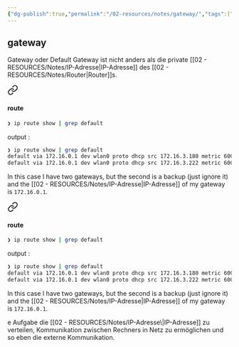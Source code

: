 ```yaml
---
{"dg-publish":true,"permalink":"/02-resources/notes/gateway/","tags":["netzwerk/gateway"],"noteIcon":""}
---
```


## gateway 

Gateway oder Default Gateway ist nicht anders als die private [[02 - RESOURCES/Notes/IP-Adresse\|IP-Adresse]]  des [[02 - RESOURCES/Notes/Router\|Router]]s.

<div class="transclusion internal-embed is-loaded"><a class="markdown-embed-link" href="/02-resources/notes/ip/#route" aria-label="Open link"><svg xmlns="http://www.w3.org/2000/svg" width="24" height="24" viewBox="0 0 24 24" fill="none" stroke="currentColor" stroke-width="2" stroke-linecap="round" stroke-linejoin="round" class="svg-icon lucide-link"><path d="M10 13a5 5 0 0 0 7.54.54l3-3a5 5 0 0 0-7.07-7.07l-1.72 1.71"></path><path d="M14 11a5 5 0 0 0-7.54-.54l-3 3a5 5 0 0 0 7.07 7.07l1.71-1.71"></path></svg></a><div class="markdown-embed">



#### route 
```bash
❯ ip route show | grep default
```
output :
```bash
❯ ip route show | grep default
default via 172.16.0.1 dev wlan0 proto dhcp src 172.16.3.180 metric 600 
default via 172.16.0.1 dev wlan0 proto dhcp src 172.16.3.222 metric 600 
```
In this case I have two gateways, but the second is a backup (just ignore it) and the [[02 - RESOURCES/Notes/IP-Adresse\|IP-Adresse]] of my gateway is `172.16.0.1`. 

</div></div>

<div class="transclusion internal-embed is-loaded"><a class="markdown-embed-link" href="/02-resources/notes/ip/#route" aria-label="Open link"><svg xmlns="http://www.w3.org/2000/svg" width="24" height="24" viewBox="0 0 24 24" fill="none" stroke="currentColor" stroke-width="2" stroke-linecap="round" stroke-linejoin="round" class="svg-icon lucide-link"><path d="M10 13a5 5 0 0 0 7.54.54l3-3a5 5 0 0 0-7.07-7.07l-1.72 1.71"></path><path d="M14 11a5 5 0 0 0-7.54-.54l-3 3a5 5 0 0 0 7.07 7.07l1.71-1.71"></path></svg></a><div class="markdown-embed">



#### route 
```bash
❯ ip route show | grep default
```
output :
```bash
❯ ip route show | grep default
default via 172.16.0.1 dev wlan0 proto dhcp src 172.16.3.180 metric 600 
default via 172.16.0.1 dev wlan0 proto dhcp src 172.16.3.222 metric 600 
```
In this case I have two gateways, but the second is a backup (just ignore it) and the [[02 - RESOURCES/Notes/IP-Adresse\|IP-Adresse]] of my gateway is `172.16.0.1`. 

</div></div>
e Aufgabe die [[02 - RESOURCES/Notes/IP-Adresse\|IP-Adresse]] zu verteilen, Kommunikation zwischen Rechners in Netz zu ermöglichen und so eben die externe Kommunikation. 